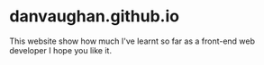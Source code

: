 # danvaughan.github.io
This website show how much I've learnt so far as a  front-end web developer
I hope you like it. 
